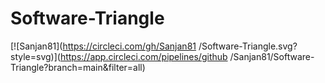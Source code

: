 # Software-Triangle
[![Sanjan81](https://circleci.com/gh/Sanjan81
/Software-Triangle.svg?style=svg)](https://app.circleci.com/pipelines/github
/Sanjan81/Software-Triangle?branch=main&filter=all) 
